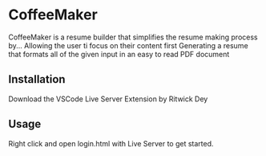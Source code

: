 # CoffeeMaker

CoffeeMaker is a resume builder that simplifies the resume making process by...
Allowing the user ti focus on their content first 
Generating a resume that formats all of the given input in an easy to read PDF document  


## Installation
 
Download the VSCode Live Server Extension by Ritwick Dey 

## Usage

Right click and open login.html with Live Server to get started.
